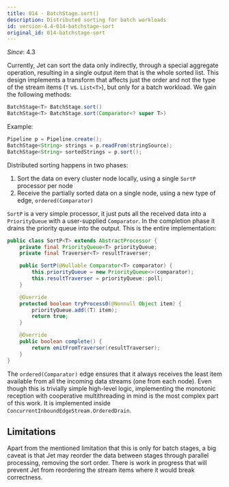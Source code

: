 ```yaml
---
title: 014 - BatchStage.sort()
description: Distributed sorting for batch workloads
id: version-4.4-014-batchstage-sort
original_id: 014-batchstage-sort
---
```


*Since*: 4.3

Currently, Jet can sort the data only indirectly, through a special
aggregate operation, resulting in a single output item that is the whole
sorted list. This design implements a transform that affects just the
order and not the type of the stream items (`T` vs. `List<T>`), but only
for a batch workload. We gain the following methods:

```java
BatchStage<T> BatchStage.sort()
BatchStage<T> BatchStage.sort(Comparator<? super T>)
```

Example:

```java
Pipeline p = Pipeline.create();
BatchStage<String> strings = p.readFrom(stringSource);
BatchStage<String> sortedStrings = p.sort();
```

Distributed sorting happens in two phases:

1. Sort the data on every cluster node locally, using a single `SortP`
  processor per node
2. Receive the partially sorted data on a single node, using a new type
  of edge, `ordered(Comparator)`

`SortP` is a very simple processor, it just puts all the received data
into a `PriorityQueue` with a user-supplied `Comparator`. In the
completion phase it drains the priority queue into the output. This is
the entire implementation:

```java
public class SortP<T> extends AbstractProcessor {
    private final PriorityQueue<T> priorityQueue;
    private final Traverser<T> resultTraverser;

    public SortP(@Nullable Comparator<T> comparator) {
        this.priorityQueue = new PriorityQueue<>(comparator);
        this.resultTraverser = priorityQueue::poll;
    }

    @Override
    protected boolean tryProcess0(@Nonnull Object item) {
        priorityQueue.add((T) item);
        return true;
    }

    @Override
    public boolean complete() {
        return emitFromTraverser(resultTraverser);
    }
}
```

The `ordered(Comparator)` edge ensures that it always receives the least
item available from all the incoming data streams (one from each node).
Even though this is trivially simple high-level logic, implementing the
monotonic reception with cooperative multithreading in mind is the most
complex part of this work. It is implemented inside
`ConcurrentInboundEdgeStream.OrderedDrain`.

## Limitations

Apart from the mentioned limitation that this is only for batch stages,
a big caveat is that Jet may reorder the data between stages through
parallel processing, removing the sort order. There is work in progress
that will prevent Jet from reordering the stream items where it would
break correctness.
